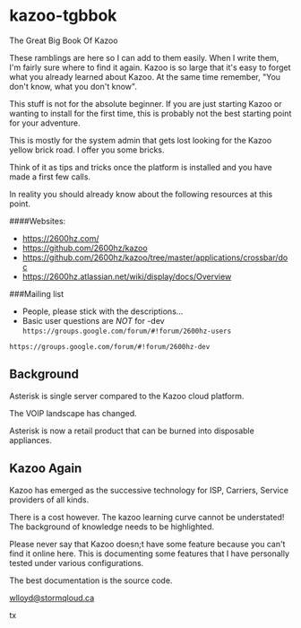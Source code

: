 kazoo-tgbbok
============

The Great Big Book Of Kazoo

These ramblings are here so I can add to them easily.  When I write them, I'm fairly sure where to find it again.  Kazoo is so large that it's easy to forget what you already learned about Kazoo.  At the same time remember, "You don't know, what you don't know".

This stuff is not for the absolute beginner.  If you are just starting Kazoo or wanting to install for the first time, this is probably not the best starting point for your adventure.

This is mostly for the system admin that gets lost looking for the Kazoo yellow brick road.  I offer you some bricks.

Think of it as tips and tricks once the platform is installed and you have made a first few calls.

In reality you should already know about the following resources at this point.

####Websites:
* https://2600hz.com/
* https://github.com/2600hz/kazoo
* https://github.com/2600hz/kazoo/tree/master/applications/crossbar/doc
* https://2600hz.atlassian.net/wiki/display/docs/Overview

###Mailing list
* People, please stick with the descriptions...
* Basic user questions are *NOT* for -dev
`https://groups.google.com/forum/#!forum/2600hz-users`

`https://groups.google.com/forum/#!forum/2600hz-dev`

## Background

Asterisk is single server compared to the Kazoo cloud platform.  

The VOIP landscape has changed.

Asterisk is now a retail product that can be burned into disposable appliances.

## Kazoo Again

Kazoo has emerged as the successive technology for ISP, Carriers, Service providers of all kinds.

There is a cost however.  The kazoo learning curve cannot be understated!  The background of knowledge needs to be highlighted. 

Please never say that Kazoo doesn;t have some feature because you can't find it online here.  This is documenting some features that I have personally tested under various configurations.

The best documentation is the source code.

wlloyd@stormqloud.ca

tx

